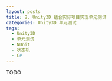 ```yaml
---
layout: posts
title: 2. Unity3D 结合实际项目实现单元测试
categories: Unity3D 单元测试
tags: 
  - Unity3D
  - 单元测试
  - NUnit
  - 状态机
  - C#
---
```


TODO
